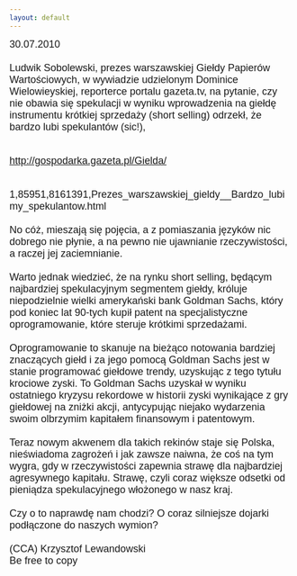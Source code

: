 ```yaml
---
layout: default
---
```


<!--44-->
<p style="margin: 0px 0px 18px; font-size: 18px; font-family: Helvetica;">30.07.2010<BR><BR>Ludwik Sobolewski, prezes warszawskiej Giełdy Papierów Wartościowych, w wywiadzie udzielonym Dominice Wielowieyskiej, reporterce portalu gazeta.tv, na pytanie, czy nie obawia się spekulacji w wyniku wprowadzenia na giełdę instrumentu krótkiej sprzedaży (short selling) odrzekł, że bardzo lubi spekulantów (sic!),&nbsp;<BR><BR></p><p style="margin: 0px 0px 18px; font-size: 18px; font-family: Helvetica;"><U>http://gospodarka.gazeta.pl/Gielda/</U></p><p style="margin: 0px 0px 18px; font-size: 18px; font-family: Helvetica;"><BR>1,85951,8161391,Prezes_warszawskiej_gieldy__Bardzo_lubimy_spekulantow.html<BR><BR>No cóż, mieszają się pojęcia, a z pomiaszania języków nic dobrego nie płynie, a na pewno nie ujawnianie rzeczywistości, a raczej jej zaciemnianie.<BR><BR>Warto jednak wiedzieć, że na rynku short selling, będącym najbardziej spekulacyjnym segmentem giełdy, króluje niepodzielnie wielki amerykański bank Goldman Sachs, który pod koniec lat 90-tych kupił patent na specjalistyczne oprogramowanie, które steruje krótkimi sprzedażami.&nbsp;<BR><BR>Oprogramowanie to skanuje na bieżąco notowania bardziej znaczących giełd i za jego pomocą Goldman Sachs jest w stanie programować giełdowe trendy, uzyskując z tego tytułu krociowe zyski. To Goldman Sachs uzyskał w wyniku ostatniego kryzysu rekordowe w historii zyski wynikające z gry giełdowej na zniżki akcji, antycypując niejako wydarzenia swoim olbrzymim kapitałem finansowym i patentowym.<BR><BR>Teraz nowym akwenem dla takich rekinów staje się Polska, nieświadoma zagrożeń i jak zawsze naiwna, że coś na tym wygra, gdy w rzeczywistości zapewnia strawę dla najbardziej agresywnego kapitału. Strawę, czyli coraz większe odsetki od pieniądza spekulacyjnego włożonego w nasz kraj.<BR><BR>Czy o to naprawdę nam chodzi? O coraz silniejsze dojarki podłączone do naszych wymion?<BR><BR>(CCA) Krzysztof Lewandowski<BR>Be free to copy</p><BR>